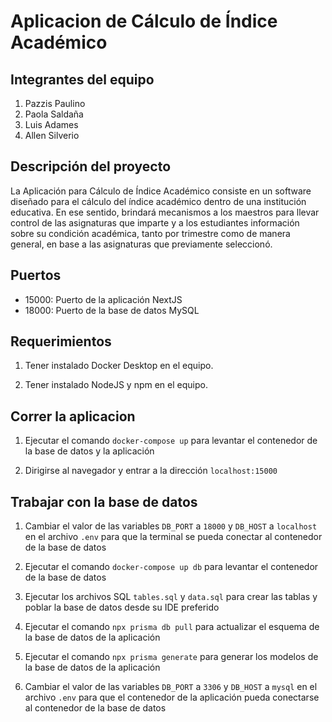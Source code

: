 # Aplicacion de Cálculo de Índice Académico

## Integrantes del equipo

1. Pazzis Paulino
2. Paola Saldaña
3. Luis Adames
4. Allen Silverio

## Descripción del proyecto

La Aplicación para Cálculo de Índice Académico consiste en un software diseñado para el cálculo del índice académico dentro de una institución educativa. En ese sentido, brindará mecanismos a los maestros para llevar control de las asignaturas que imparte y a los estudiantes información sobre su condición académica, tanto por trimestre como de manera general, en base a las asignaturas que previamente seleccionó.

## Puertos

- 15000: Puerto de la aplicación NextJS
- 18000: Puerto de la base de datos MySQL

## Requerimientos

1. Tener instalado Docker Desktop en el equipo.

2. Tener instalado NodeJS y npm en el equipo.

## Correr la aplicacion

1. Ejecutar el comando `docker-compose up` para levantar el contenedor de la base de datos y la aplicación

2. Dirigirse al navegador y entrar a la dirección `localhost:15000`

## Trabajar con la base de datos

1. Cambiar el valor de las variables `DB_PORT` a `18000` y `DB_HOST` a `localhost` en el archivo `.env` para que la terminal se pueda conectar al contenedor de la base de datos

2. Ejecutar el comando `docker-compose up db` para levantar el contenedor de la base de datos

3. Ejecutar los archivos SQL `tables.sql` y `data.sql` para crear las tablas y poblar la base de datos desde su IDE preferido

4. Ejecutar el comando `npx prisma db pull` para actualizar el esquema de la base de datos de la aplicación

5. Ejecutar el comando `npx prisma generate` para generar los modelos de la base de datos de la aplicación

6. Cambiar el valor de las variables `DB_PORT` a `3306` y `DB_HOST` a `mysql` en el archivo `.env` para que el contenedor de la aplicación pueda conectarse al contenedor de la base de datos
